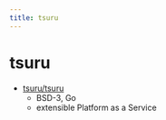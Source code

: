 ```yaml
---
title: tsuru
---
```


# tsuru

- [tsuru/tsuru](https://github.com/tsuru/tsuru)
  - BSD-3, Go
  - extensible Platform as a Service
